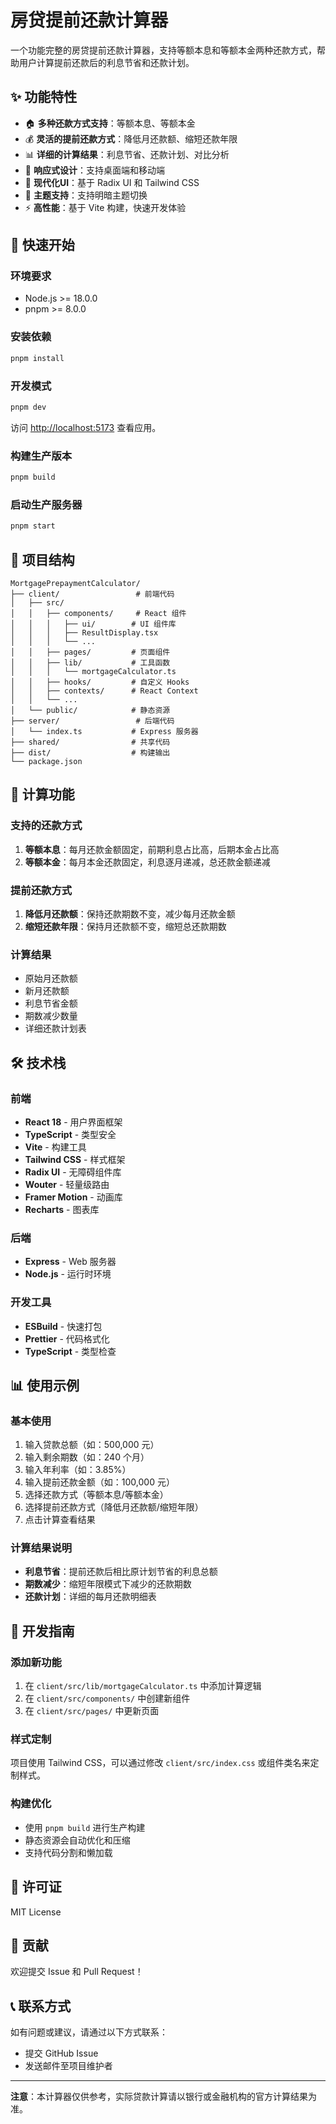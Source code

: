 # 房贷提前还款计算器

一个功能完整的房贷提前还款计算器，支持等额本息和等额本金两种还款方式，帮助用户计算提前还款后的利息节省和还款计划。

## ✨ 功能特性

- 🏠 **多种还款方式支持**：等额本息、等额本金
- 💰 **灵活的提前还款方式**：降低月还款额、缩短还款年限
- 📊 **详细的计算结果**：利息节省、还款计划、对比分析
- 📱 **响应式设计**：支持桌面端和移动端
- 🎨 **现代化UI**：基于 Radix UI 和 Tailwind CSS
- 🌙 **主题支持**：支持明暗主题切换
- ⚡ **高性能**：基于 Vite 构建，快速开发体验

## 🚀 快速开始

### 环境要求

- Node.js >= 18.0.0
- pnpm >= 8.0.0

### 安装依赖

```bash
pnpm install
```

### 开发模式

```bash
pnpm dev
```

访问 [http://localhost:5173](http://localhost:5173) 查看应用。

### 构建生产版本

```bash
pnpm build
```

### 启动生产服务器

```bash
pnpm start
```

## 📁 项目结构

```
MortgagePrepaymentCalculator/
├── client/                 # 前端代码
│   ├── src/
│   │   ├── components/     # React 组件
│   │   │   ├── ui/        # UI 组件库
│   │   │   ├── ResultDisplay.tsx
│   │   │   └── ...
│   │   ├── pages/         # 页面组件
│   │   ├── lib/           # 工具函数
│   │   │   └── mortgageCalculator.ts
│   │   ├── hooks/         # 自定义 Hooks
│   │   ├── contexts/      # React Context
│   │   └── ...
│   └── public/            # 静态资源
├── server/                 # 后端代码
│   └── index.ts           # Express 服务器
├── shared/                # 共享代码
├── dist/                  # 构建输出
└── package.json
```

## 🧮 计算功能

### 支持的还款方式

1. **等额本息**：每月还款金额固定，前期利息占比高，后期本金占比高
2. **等额本金**：每月本金还款固定，利息逐月递减，总还款金额递减

### 提前还款方式

1. **降低月还款额**：保持还款期数不变，减少每月还款金额
2. **缩短还款年限**：保持月还款额不变，缩短总还款期数

### 计算结果

- 原始月还款额
- 新月还款额
- 利息节省金额
- 期数减少数量
- 详细还款计划表

## 🛠️ 技术栈

### 前端
- **React 18** - 用户界面框架
- **TypeScript** - 类型安全
- **Vite** - 构建工具
- **Tailwind CSS** - 样式框架
- **Radix UI** - 无障碍组件库
- **Wouter** - 轻量级路由
- **Framer Motion** - 动画库
- **Recharts** - 图表库

### 后端
- **Express** - Web 服务器
- **Node.js** - 运行时环境

### 开发工具
- **ESBuild** - 快速打包
- **Prettier** - 代码格式化
- **TypeScript** - 类型检查

## 📊 使用示例

### 基本使用

1. 输入贷款总额（如：500,000 元）
2. 输入剩余期数（如：240 个月）
3. 输入年利率（如：3.85%）
4. 输入提前还款金额（如：100,000 元）
5. 选择还款方式（等额本息/等额本金）
6. 选择提前还款方式（降低月还款额/缩短年限）
7. 点击计算查看结果

### 计算结果说明

- **利息节省**：提前还款后相比原计划节省的利息总额
- **期数减少**：缩短年限模式下减少的还款期数
- **还款计划**：详细的每月还款明细表

## 🔧 开发指南

### 添加新功能

1. 在 `client/src/lib/mortgageCalculator.ts` 中添加计算逻辑
2. 在 `client/src/components/` 中创建新组件
3. 在 `client/src/pages/` 中更新页面

### 样式定制

项目使用 Tailwind CSS，可以通过修改 `client/src/index.css` 或组件类名来定制样式。

### 构建优化

- 使用 `pnpm build` 进行生产构建
- 静态资源会自动优化和压缩
- 支持代码分割和懒加载

## 📝 许可证

MIT License

## 🤝 贡献

欢迎提交 Issue 和 Pull Request！

## 📞 联系方式

如有问题或建议，请通过以下方式联系：

- 提交 GitHub Issue
- 发送邮件至项目维护者

---

**注意**：本计算器仅供参考，实际贷款计算请以银行或金融机构的官方计算结果为准。
